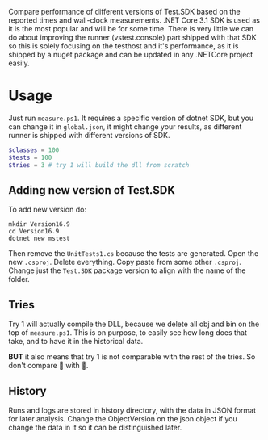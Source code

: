 Compare performance of different versions of Test.SDK based on the reported times and wall-clock measurements. .NET Core 3.1 SDK is used as it is the most popular and will be for some time. There is very little we can do about improving the runner (vstest.console) part shipped with that SDK so this is solely focusing on the testhost and it's performance, as it is shipped by a nuget package and can be updated in any .NETCore project easily. 

# Usage

Just run `measure.ps1`. It requires a specific version of dotnet SDK, but you can change it in `global.json`, it might change your results, as different runner is shipped with different versions of SDK.

```powershell
$classes = 100
$tests = 100
$tries = 3 # try 1 will build the dll from scratch
```

## Adding new version of Test.SDK
To add new version do: 
```
mkdir Version16.9
cd Version16.9
dotnet new mstest
```

Then remove the `UnitTests1.cs` because the tests are generated. Open the new `.csproj`. Delete everything. Copy paste from some other `.csproj`. Change just the `Test.SDK` package version to align with the name of the folder. 

## Tries

Try 1 will actually compile the DLL, because we delete all obj and bin on the top of `measure.ps1`. This is on purpose, to easily see how long does that take, and to have it in the historical data. 

**BUT** it also means that try 1 is not comparable with the rest of the tries. So don't compare 🍐 with 🍎.  

## History
Runs and logs are stored in history directory, with the data in JSON format for later analysis. Change the ObjectVersion on the json object if you change the data in it so it can be distinguished later. 




